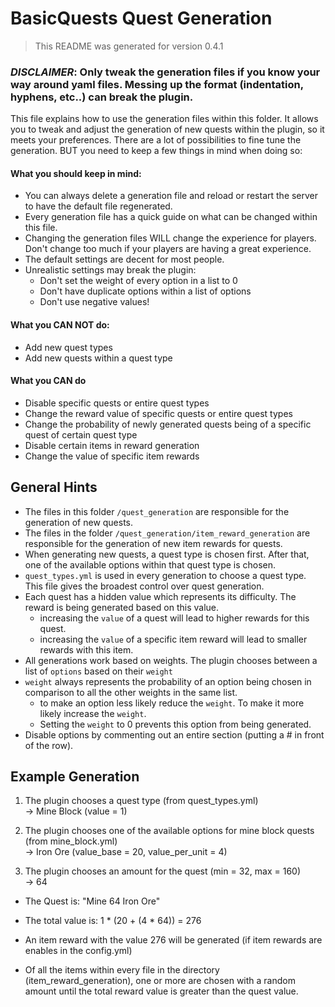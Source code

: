 # BasicQuests Quest Generation

> This README was generated for version 0.4.1

### _DISCLAIMER_: Only tweak the generation files if you know your way around yaml files.  Messing up the format (indentation, hyphens, etc..) can break the plugin.

This file explains how to use the generation files within this folder.
It allows you to tweak and adjust the generation of new quests within the plugin, so it meets your preferences.
There are a lot of possibilities to fine tune the generation.
BUT you need to keep a few things in mind when doing so:

#### What you should keep in mind:
- You can always delete a generation file and reload or restart the server to have the default file regenerated.
- Every generation file has a quick guide on what can be changed within this file.
- Changing the generation files WILL change the experience for players. Don't change too much if your players are having a great experience.
- The default settings are decent for most people.
- Unrealistic settings may break the plugin:
    - Don't set the weight of every option in a list to 0
    - Don't have duplicate options within a list of options
    - Don't use negative values!

#### What you CAN NOT do:
- Add new quest types
- Add new quests within a quest type

#### What you CAN do
- Disable specific quests or entire quest types
- Change the reward value of specific quests or entire quest types
- Change the probability of newly generated quests being of a specific quest of certain quest type
- Disable certain items in reward generation
- Change the value of specific item rewards

## General Hints
- The files in this folder `/quest_generation` are responsible for the generation of new quests.
- The files in the folder `/quest_generation/item_reward_generation` are responsible for the generation of new item rewards for quests.
- When generating new quests, a quest type is chosen first. After that, one of the available options within that quest type is chosen.
- `quest_types.yml` is used in every generation to choose a quest type. This file gives the broadest control over quest generation.
- Each quest has a hidden value which represents its difficulty. The reward is being generated based on this value.
    - increasing the `value` of a quest will lead to higher rewards for this quest.
    - increasing the `value` of a specific item reward will lead to smaller rewards with this item.
- All generations work based on weights. The plugin chooses between a list of `options` based on their `weight`
- `weight` always represents the probability of an option being chosen in comparison to all the other weights in the same list.
    - to make an option less likely reduce the `weight`. To make it more likely increase the `weight`.
    - Setting the `weight` to 0 prevents this option from being generated.
- Disable options by commenting out an entire section (putting a # in front of the row).

## Example Generation
1. The plugin chooses a quest type (from quest_types.yml)  
-> Mine Block (value = 1)
   
2. The plugin chooses one of the available options for mine block quests (from mine_block.yml)  
-> Iron Ore (value_base = 20, value_per_unit = 4)
   
3. The plugin chooses an amount for the quest (min = 32, max = 160)  
-> 64
   
- The Quest is: "Mine 64 Iron Ore"
- The total value is: 1 * (20 + (4 * 64)) = 276

- An item reward with the value 276 will be generated (if item rewards are enables in the config.yml)
- Of all the items within every file in the directory (item_reward_generation), one or more are chosen with a random amount until the total reward value is greater than the quest value.
